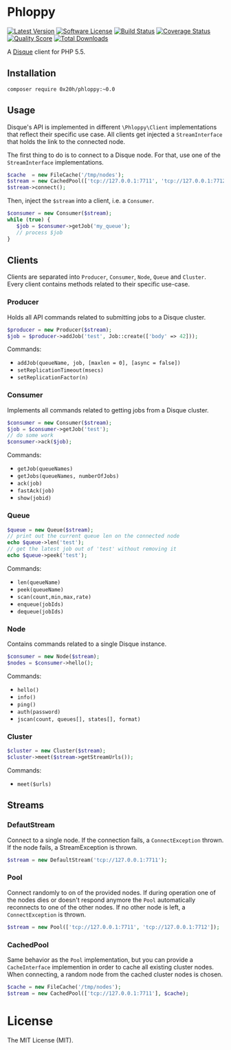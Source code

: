 # Phloppy
[![Latest Version](https://img.shields.io/github/release/0x20h/phloppy.svg?style=flat-square)](https://github.com/0x20h/phloppy/releases)
[![Software License](https://img.shields.io/badge/license-MIT-brightgreen.svg?style=flat-square)](LICENSE.md)
[![Build Status](https://img.shields.io/travis/0x20h/phloppy/master.svg?style=flat-square)](https://travis-ci.org/0x20h/phloppy)
[![Coverage Status](https://img.shields.io/scrutinizer/coverage/g/0x20h/phloppy.svg?style=flat-square)](https://scrutinizer-ci.com/g/0x20h/phloppy/code-structure)
[![Quality Score](https://img.shields.io/scrutinizer/g/0x20h/phloppy.svg?style=flat-square)](https://scrutinizer-ci.com/g/0x20h/phloppy)
[![Total Downloads](https://img.shields.io/packagist/dt/0x20h/phloppy.svg?style=flat-square)](https://packagist.org/packages/0x20h/phloppy)

A [Disque](https://github.com/antirez/disque) client for PHP 5.5.

## Installation

```
composer require 0x20h/phloppy:~0.0
```

## Usage

Disque's API is implemented in different `\Phloppy\Client` implementations that
reflect their specific use case. All clients get injected a `StreamInterface`
that holds the link to the connected node.

The first thing to do is to connect to a Disque node. For that, use one of the
`StreamInterface` implementations.

``` php
$cache  = new FileCache('/tmp/nodes');
$stream = new CachedPool(['tcp://127.0.0.1:7711', 'tcp://127.0.0.1:7712'], $cache);
$stream->connect();
```

Then, inject the `$stream` into a client, i.e. a `Consumer`.

``` php
$consumer = new Consumer($stream);
while (true) {
   $job = $consumer->getJob('my_queue');
   // process $job
}
```

## Clients

Clients are separated into `Producer`, `Consumer`, `Node`, `Queue` and `Cluster`.
Every client contains methods related to their specific use-case.

### Producer

Holds all API commands related to submitting jobs to a Disque cluster.

``` php
$producer = new Producer($stream);
$job = $producer->addJob('test', Job::create(['body' => 42]));
```

Commands:

- `addJob(queueName, job, [maxlen = 0], [async = false])`
- `setReplicationTimeout(msecs)`
- `setReplicationFactor(n)`

### Consumer

Implements all commands related to getting jobs from a Disque cluster.

``` php
$consumer = new Consumer($stream);
$job = $consumer->getJob('test');
// do some work
$consumer->ack($job);
```

Commands:

- `getJob(queueNames)`
- `getJobs(queueNames, numberOfJobs)`
- `ack(job)`
- `fastAck(job)`
- `show(jobid)`

### Queue

``` php
$queue = new Queue($stream);
// print out the current queue len on the connected node
echo $queue->len('test');
// get the latest job out of 'test' without removing it
echo $queue->peek('test');
```

Commands:

- `len(queueName)`
- `peek(queueName)`
- `scan(count,min,max,rate)`
- `enqueue(jobIds)`
- `dequeue(jobIds)`

### Node

Contains commands related to a single Disque instance.

``` php
$consumer = new Node($stream);
$nodes = $consumer->hello();
```

Commands:

- `hello()`
- `info()`
- `ping()`
- `auth(password)`
- `jscan(count, queues[], states[], format)`

### Cluster

``` php
$cluster = new Cluster($stream);
$cluster->meet($stream->getStreamUrls());
```

Commands:

- `meet($urls)`

## Streams

### DefautStream

Connect to a single node. If the connection fails, a `ConnectException` thrown.
If the node fails, a StreamException is thrown.

``` php
$stream = new DefaultStream('tcp://127.0.0.1:7711');
```

### Pool

Connect randomly to on of the provided nodes. If during operation one of the nodes dies or doesn't respond anymore
the `Pool` automatically reconnects to one of the other nodes. If no other node is left, a `ConnectException` is thrown.

``` php
$stream = new Pool(['tcp://127.0.0.1:7711', 'tcp://127.0.0.1:7712']);
```

### CachedPool

Same behavior as the `Pool` implementation, but you can provide a `CacheInterface` implemention
in order to cache all existing cluster nodes. When connecting, a random node from the cached 
cluster nodes is chosen.

``` php
$cache = new FileCache('/tmp/nodes');
$stream = new CachedPool(['tcp://127.0.0.1:7711'], $cache);
```


# License

The MIT License (MIT).
